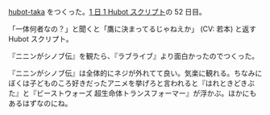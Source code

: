 [hubot-taka][gh:bouzuya/hubot-taka] をつくった。[1 日 1 Hubot スクリプト][hubot-script-per-day]の 52 日目。

「一体何者なの？」と聞くと「鷹に決まってるじゃねえか」 (CV: 若本) と返す Hubot スクリプト。

『ニニンがシノブ伝』を観たら、『ラブライブ』より面白かったのでつくった。

『ニニンがシノブ伝』は全体的にネジが外れてて良い。気楽に観れる。ちなみにぼくは子どものころ好きだったアニメを挙げろと言われると『はれときどきぶた』と『ビーストウォーズ 超生命体トランスフォーマー』が浮かぶ。ほかにもあるはずなのにね。

[gh:bouzuya/hubot-taka]: https://github.com/bouzuya/hubot-taka
[hubot-script-per-day]: https://blog.bouzuya.net/posts?tags=hubot-script-per-day

